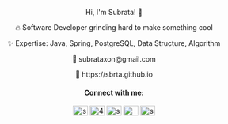 <div>

  <p align="center">Hi, I'm Subrata! 👋</p>
  <p align="center">🔥 Software Developer grinding hard to make something cool</p>
  <p align="center">✨ Expertise: Java, Spring, PostgreSQL, Data Structure, Algorithm</p>
  <p align="center">📧 subrataxon@gmail.com</p>
  <p align="center">🧾 https://sbrta.github.io</p>
  
  <h4 align="center">Connect with me:</h4>
  <p align="center">
  <a href="https://linkedin.com/in/sbrta" target="blank"><img align="center" src="https://raw.githubusercontent.com/rahuldkjain/github-profile-readme-generator/master/src/images/icons/Social/linked-in-alt.svg" alt="sbrta" height="20" width="30" /></a>
  <a href="https://stackoverflow.com/users/4610738" target="blank"><img align="center" src="https://raw.githubusercontent.com/rahuldkjain/github-profile-readme-generator/master/src/images/icons/Social/stack-overflow.svg" alt="4610738" height="20" width="30" /></a>
  <a href="https://fb.com/subrata.roy.sagar" target="blank"><img align="center" src="https://raw.githubusercontent.com/rahuldkjain/github-profile-readme-generator/master/src/images/icons/Social/facebook.svg" alt="subrata.roy.sagar" height="20" width="30" /></a>
  <a href="https://medium.com/@sbrta" target="blank"><img align="center" src="https://raw.githubusercontent.com/rahuldkjain/github-profile-readme-generator/master/src/images/icons/Social/medium.svg" alt="@sbrta" height="20" width="30" /></a>
  <a href="https://www.leetcode.com/sbrta" target="blank"><img align="center" src="https://raw.githubusercontent.com/rahuldkjain/github-profile-readme-generator/master/src/images/icons/Social/leet-code.svg" alt="sbrta" height="20" width="30" /></a>
  </p>

</div>
